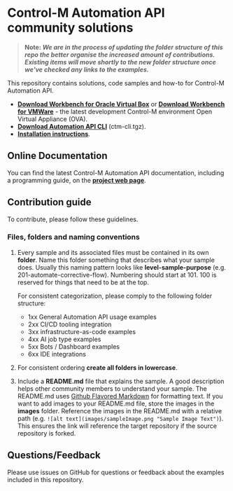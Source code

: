 # Control-M Automation API community solutions

>__Note: *We are in the process of updating the folder structure of this repo the better organise the increased amount of contributions. Existing items will move shortly to the new folder structure once we've checked any links to the examples.*__ 

This repository contains solutions, code samples and how-to for Control-M Automation API.  
+ [**Download Workbench for Oracle Virtual Box**](https://s3-us-west-2.amazonaws.com/controlm-appdev/release/v9.18.3/workbench_oracle_virtual_box_ova-9.0.18.300-20190218.133426-1.ova) or [**Download Workbench for VMWare**](https://s3-us-west-2.amazonaws.com/controlm-appdev/release/v9.18.3/workbench_vmware_ova-9.0.18.300-20190218.132300-1.ova) - the latest development Control-M environment Open Virtual Appliance (OVA). 
+ [**Download Automation API CLI**](https://s3-us-west-2.amazonaws.com/controlm-appdev/release/v9.19.110/ctm-cli.tgz) (ctm-cli.tgz).  
+ [**Installation instructions**](https://docs.bmc.com/docs/display/public/workloadautomation/Control-M+Automation+API+-+Installation).  

## Online Documentation
You can find the latest Control-M Automation API documentation, including a programming guide, on the [**project web page**](https://docs.bmc.com/docs/display/public/workloadautomation/Control-M+Automation+API+-+Getting+Started+Guide).

## Contribution guide
To contribute, please follow these guidelines.

### Files, folders and naming conventions
1. Every sample and its associated files must be contained in its own **folder**. Name this folder something that describes what your sample does. Usually this naming pattern looks like **level-sample-purpose** (e.g. 201-automate-corrective-flow). Numbering should start at 101. 100 is reserved for things that need to be at the top.

      For consistent categorization, please comply to the following folder structure:
      + 1xx General Automation API usage examples
      + 2xx CI/CD tooling integration
      + 3xx infrastructure-as-code examples
      + 4xx AI job type examples
      + 5xx Bots / Dashboard examples
      + 6xx IDE integrations

2. For consistent ordering **create all folders in lowercase**.
3. Include a **README.md** file that explains the sample. A good description helps other community members to understand your sample. The README.md uses [Github Flavored Markdown](https://guides.github.com/features/mastering-markdown/) for formatting text. If you want to add images to your README.md file, store the images in the **images** folder. Reference the images in the README.md with a relative path (e.g. `![alt text](images/sampleImage.png "Sample Image Text")`). This ensures the link will reference the target repository if the source repository is forked.

## Questions/Feedback
Please use issues on GitHub for questions or feedback about the examples included in this repository.